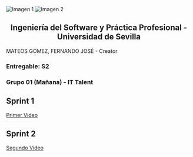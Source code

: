 <div style={{ display: 'flex' }}>
  <img src="/img/TalentLOGO.png" alt="Imagen 1" style={{ width: '50%', height: 'auto' }} />
  <img src="/img/USLOGO.png" alt="Imagen 2" style={{ width: '30%', height: '30%' }} />
</div>

## <center>Ingeniería del Software y Práctica Profesional - Universidad de Sevilla</center>

MATEOS GÓMEZ, FERNANDO JOSÉ - Creator

### Entregable: S2
### Grupo 01 (Mañana) - IT Talent


## Sprint 1
[Primer Video](https://youtu.be/6Jt3Sktpz2Y)

## Sprint 2
[Segundo Video](https://youtu.be/4DtBumzMQMk)
